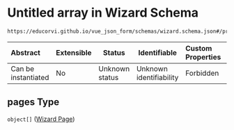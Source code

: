 # Untitled array in Wizard Schema

```txt
https://educorvi.github.io/vue_json_form/schemas/wizard.schema.json#/properties/pages
```




| Abstract            | Extensible | Status         | Identifiable            | Custom Properties | Additional Properties | Access Restrictions | Defined In                                                                   |
| :------------------ | ---------- | -------------- | ----------------------- | :---------------- | --------------------- | ------------------- | ---------------------------------------------------------------------------- |
| Can be instantiated | No         | Unknown status | Unknown identifiability | Forbidden         | Allowed               | none                | [wizard.schema.json\*](../schemas/wizard.schema.json "open original schema") |

## pages Type

`object[]` ([Wizard Page](wizard-properties-pages-wizard-page.md))

